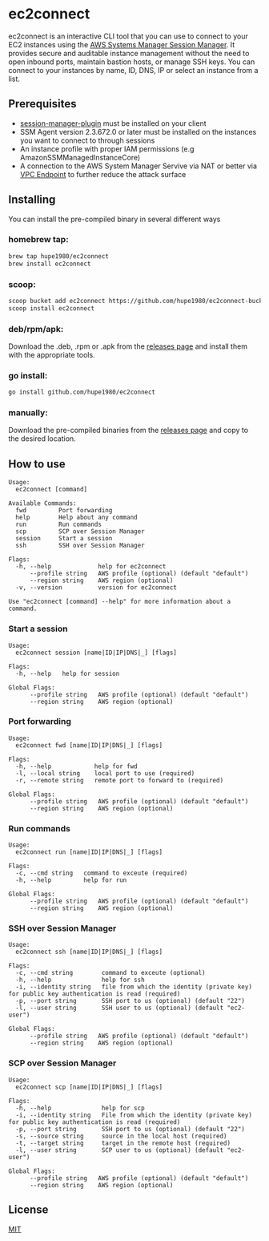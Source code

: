 # ec2connect
ec2connect is an interactive CLI tool that you can use to connect to your EC2 instances using the [AWS Systems Manager Session Manager](https://docs.aws.amazon.com/systems-manager/latest/userguide/session-manager.html). It provides secure and auditable instance management without the need to open inbound ports, maintain bastion hosts, or manage SSH keys. You can connect to your instances by name, ID, DNS, IP or select an instance from a list.

## Prerequisites
- [session-manager-plugin](https://docs.aws.amazon.com/systems-manager/latest/userguide/session-manager-working-with-install-plugin.html) must be installed on your client
- SSM Agent version 2.3.672.0 or later must be installed on the instances you want to connect to through sessions
- An instance profile with proper IAM permissions (e.g AmazonSSMManagedInstanceCore)
- A connection to the AWS System Manager Servive via NAT or better via [VPC Endpoint](https://docs.aws.amazon.com/vpc/latest/privatelink/vpc-endpoints.html) to further reduce the attack surface

## Installing
You can install the pre-compiled binary in several different ways

### homebrew tap:
```bash
brew tap hupe1980/ec2connect
brew install ec2connect
```

### scoop:
```bash
scoop bucket add ec2connect https://github.com/hupe1980/ec2connect-bucket.git
scoop install ec2connect
```

### deb/rpm/apk:

Download the .deb, .rpm or .apk from the [releases page](https://github.com/hupe1980/ec2connect/releases) and install them with the appropriate tools.

### go install:
```bash
go install github.com/hupe1980/ec2connect
```
### manually:
Download the pre-compiled binaries from the [releases page](https://github.com/hupe1980/ec2connect/releases) and copy to the desired location.

## How to use
```
Usage:
  ec2connect [command]

Available Commands:
  fwd         Port forwarding
  help        Help about any command
  run         Run commands
  scp         SCP over Session Manager
  session     Start a session
  ssh         SSH over Session Manager

Flags:
  -h, --help             help for ec2connect
      --profile string   AWS profile (optional) (default "default")
      --region string    AWS region (optional)
  -v, --version          version for ec2connect

Use "ec2connect [command] --help" for more information about a command.
```

### Start a session
```
Usage:
  ec2connect session [name|ID|IP|DNS|_] [flags]

Flags:
  -h, --help   help for session

Global Flags:
      --profile string   AWS profile (optional) (default "default")
      --region string    AWS region (optional)
```
### Port forwarding
```
Usage:
  ec2connect fwd [name|ID|IP|DNS|_] [flags]

Flags:
  -h, --help            help for fwd
  -l, --local string    local port to use (required)
  -r, --remote string   remote port to forward to (required)

Global Flags:
      --profile string   AWS profile (optional) (default "default")
      --region string    AWS region (optional)
```

### Run commands
```
Usage:
  ec2connect run [name|ID|IP|DNS|_] [flags]

Flags:
  -c, --cmd string   command to exceute (required)
  -h, --help         help for run

Global Flags:
      --profile string   AWS profile (optional) (default "default")
      --region string    AWS region (optional)
```

### SSH over Session Manager
```
Usage:
  ec2connect ssh [name|ID|IP|DNS|_] [flags]

Flags:
  -c, --cmd string        command to exceute (optional)
  -h, --help              help for ssh
  -i, --identity string   file from which the identity (private key) for public key authentication is read (required)
  -p, --port string       SSH port to us (optional) (default "22")
  -l, --user string       SSH user to us (optional) (default "ec2-user")

Global Flags:
      --profile string   AWS profile (optional) (default "default")
      --region string    AWS region (optional)
```

### SCP over Session Manager
```
Usage:
  ec2connect scp [name|ID|IP|DNS|_] [flags]

Flags:
  -h, --help              help for scp
  -i, --identity string   File from which the identity (private key) for public key authentication is read (required)
  -p, --port string       SSH port to us (optional) (default "22")
  -s, --source string     source in the local host (required)
  -t, --target string     target in the remote host (required)
  -l, --user string       SCP user to us (optional) (default "ec2-user")

Global Flags:
      --profile string   AWS profile (optional) (default "default")
      --region string    AWS region (optional)
```
## License
[MIT](LICENCE)